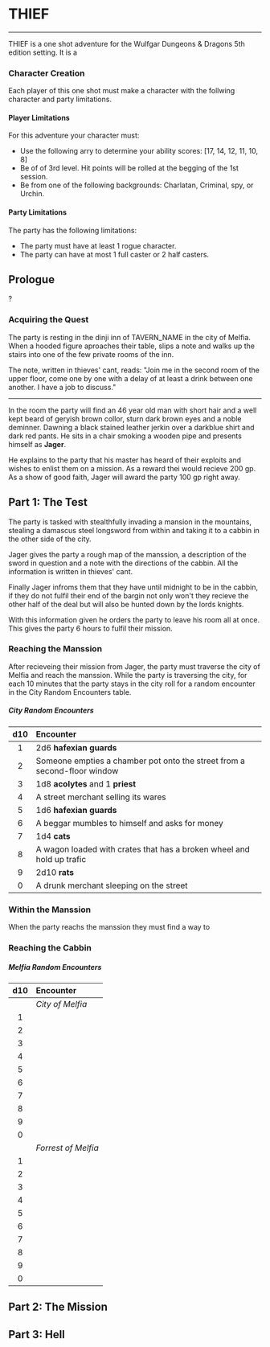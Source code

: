 # THIEF
___
THIEF is a one shot adventure for the Wulfgar Dungeons & Dragons 5th edition setting. It is a 

### Character Creation
Each player of this one shot must make a character with the follwing character and party limitations.

#### Player Limitations
For this adventure your character must:

- Use the following arry to determine your ability scores: [17, 14, 12, 11, 10, 8]
- Be of of 3rd level. Hit points will be rolled at the begging of the 1st session.
- Be from one of the following backgrounds: Charlatan, Criminal, spy, or Urchin.

#### Party Limitations
The party has the following limitations:

- The party must have at least 1 rogue character.
- The party can have at most 1 full caster or 2 half casters.

## Prologue
?

### Acquiring the Quest
The party is resting in the dinji inn of TAVERN_NAME in the city of Melfia. When a hooded figure aproaches their table, slips a note and walks up the stairs into one of the few private rooms of the inn.

The note, written in thieves' cant, reads: "Join me in the second room of the upper floor, come one by one with a delay of at least a drink between one another. I have a job to discuss."
___
In the room the party will find an 46 year old man with short hair and a well kept beard of geryish brown collor, sturn dark brown eyes and a noble deminner. Dawning a black stained leather jerkin over a darkblue shirt and dark red pants. He sits in a chair smoking a wooden pipe and presents himself as **Jager**.

He explains to the party that his master has heard of their exploits and wishes to enlist them on a mission. As a reward thei would recieve 200 gp. As a show of good faith, Jager will award the party 100 gp right away.


## Part 1: The Test
The party is tasked with stealthfully invading a mansion in the mountains, stealing a damascus steel longsword from within and taking it to a cabbin in the other side of the city.

Jager gives the party a rough map of the manssion, a description of the sword in question and a note with the directions of the cabbin. All the information is written in thieves' cant.

Finally Jager infroms them that they have until midnight to be in the cabbin, if they do not fulfil their end of the bargin not only won't they recieve the other half of the deal but will also be hunted down by the lords knights.

With this information given he orders the party to leave his room all at once. This gives the party 6 hours to fulfil their mission.

### Reaching the Manssion
After recieveing their mission from Jager, the party must traverse the city of Melfia and reach the manssion. While the party is traversing the city, for each 10 minutes that the party stays in the city roll for a random encounter in the City Random Encounters table.

##### City Random Encounters
| d10 | Encounter                                                                |
|:---:|:-------------------------------------------------------------------------|
|  1  | 2d6 **hafexian guards**                                                  |
|  2  | Someone empties a chamber pot onto the street from a second-floor window |
|  3  | 1d8 **acolytes** and 1 **priest**                                        |
|  4  | A street merchant selling its wares                                      |
|  5  | 1d6 **hafexian guards**                                                  |
|  6  | A beggar mumbles to himself and asks for money                           |
|  7  | 1d4 **cats**                                                             |
|  8  | A wagon loaded with crates that has a broken wheel and hold up trafic    |
|  9  | 2d10 **rats**                                                            |
|  0  | A drunk merchant sleeping on the street                                  |

### Within the Manssion
When the party reachs the manssion they must find a way to 

### Reaching the Cabbin

##### Melfia Random Encounters
| d10 | Encounter                                                                |
|:---:|:-------------------------------------------------------------------------|
|     |*City of Melfia*                                                          |
|  1  |
|  2  |
|  3  |
|  4  |
|  5  |
|  6  |
|  7  |
|  8  |
|  9  |
|  0  |
|     |*Forrest of Melfia*                                                       |
|  1  |
|  2  |
|  3  |
|  4  |
|  5  |
|  6  |
|  7  |
|  8  |
|  9  |
|  0  |


## Part 2: The Mission

## Part 3: Hell